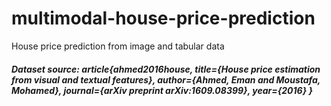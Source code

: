 # multimodal-house-price-prediction
House price prediction from image and tabular data

##### Dataset source: article{ahmed2016house, title={House price estimation from visual and textual features}, author={Ahmed, Eman and Moustafa, Mohamed}, journal={arXiv preprint arXiv:1609.08399}, year={2016} }
